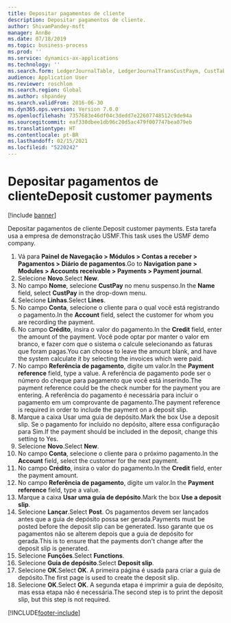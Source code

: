 ```yaml
---
title: Depositar pagamentos de cliente
description: Depositar pagamentos de cliente.
author: ShivamPandey-msft
manager: AnnBe
ms.date: 07/18/2019
ms.topic: business-process
ms.prod: ''
ms.service: dynamics-ax-applications
ms.technology: ''
ms.search.form: LedgerJournalTable, LedgerJournalTransCustPaym, CustTableLookup
audience: Application User
ms.reviewer: roschlom
ms.search.region: Global
ms.author: shpandey
ms.search.validFrom: 2016-06-30
ms.dyn365.ops.version: Version 7.0.0
ms.openlocfilehash: 7357683e46df04c3dedd7e22607748512c9de94a
ms.sourcegitcommit: eaf330dbee1db96c20d5ac479f007747bea079eb
ms.translationtype: HT
ms.contentlocale: pt-BR
ms.lasthandoff: 02/15/2021
ms.locfileid: "5220242"
---
```

# <a name="deposit-customer-payments"></a><span data-ttu-id="8aa82-103">Depositar pagamentos de cliente</span><span class="sxs-lookup"><span data-stu-id="8aa82-103">Deposit customer payments</span></span>

[!include [banner](../../includes/banner.md)]

<span data-ttu-id="8aa82-104">Depositar pagamentos de cliente.</span><span class="sxs-lookup"><span data-stu-id="8aa82-104">Deposit customer payments.</span></span> <span data-ttu-id="8aa82-105">Esta tarefa usa a empresa de demonstração USMF.</span><span class="sxs-lookup"><span data-stu-id="8aa82-105">This task uses the USMF demo company.</span></span>

1. <span data-ttu-id="8aa82-106">Vá para **Painel de Navegação > Módulos > Contas a receber > Pagamentos > Diário de pagamentos**.</span><span class="sxs-lookup"><span data-stu-id="8aa82-106">Go to **Navigation pane > Modules > Accounts receivable > Payments > Payment journal**.</span></span>
2. <span data-ttu-id="8aa82-107">Selecione **Novo**.</span><span class="sxs-lookup"><span data-stu-id="8aa82-107">Select **New**.</span></span>
3. <span data-ttu-id="8aa82-108">No campo **Nome**, selecione **CustPay** no menu suspenso.</span><span class="sxs-lookup"><span data-stu-id="8aa82-108">In the **Name** field, select **CustPay** in the drop-down menu.</span></span>
4. <span data-ttu-id="8aa82-109">Selecione **Linhas**.</span><span class="sxs-lookup"><span data-stu-id="8aa82-109">Select **Lines**.</span></span>
5. <span data-ttu-id="8aa82-110">No campo **Conta**, selecione o cliente para o qual você está registrando o pagamento.</span><span class="sxs-lookup"><span data-stu-id="8aa82-110">In the **Account** field, select the customer for whom you are recording the payment.</span></span>
6. <span data-ttu-id="8aa82-111">No campo **Crédito**, insira o valor do pagamento.</span><span class="sxs-lookup"><span data-stu-id="8aa82-111">In the **Credit** field, enter the amount of the payment.</span></span> <span data-ttu-id="8aa82-112">Você pode optar por manter o valor em branco, e fazer com que o sistema o calcule selecionando as faturas que foram pagas.</span><span class="sxs-lookup"><span data-stu-id="8aa82-112">You can choose to leave the amount blank, and have the system calculate it by selecting the invoices which were paid.</span></span>  
7. <span data-ttu-id="8aa82-113">No campo **Referência de pagamento**, digite um valor.</span><span class="sxs-lookup"><span data-stu-id="8aa82-113">In the **Payment reference** field, type a value.</span></span> <span data-ttu-id="8aa82-114">A referência de pagamento pode ser o número do cheque para pagamento que você está inserindo.</span><span class="sxs-lookup"><span data-stu-id="8aa82-114">The payment reference could be the check number for the payment you are entering.</span></span> <span data-ttu-id="8aa82-115">A referência do pagamento é necessária para incluir o pagamento em um comprovante de pagamento.</span><span class="sxs-lookup"><span data-stu-id="8aa82-115">The payment reference is required in order to include the payment on a deposit slip.</span></span>  
8. <span data-ttu-id="8aa82-116">Marque a caixa Usar uma guia de depósito.</span><span class="sxs-lookup"><span data-stu-id="8aa82-116">Mark the box Use a deposit slip.</span></span> <span data-ttu-id="8aa82-117">Se o pagamento for incluído no depósito, altere essa configuração para Sim.</span><span class="sxs-lookup"><span data-stu-id="8aa82-117">If the payment should be included in the deposit, change this setting to Yes.</span></span>  
9. <span data-ttu-id="8aa82-118">Selecione **Novo**.</span><span class="sxs-lookup"><span data-stu-id="8aa82-118">Select **New**.</span></span>
10. <span data-ttu-id="8aa82-119">No campo **Conta**, selecione o cliente para o próximo pagamento.</span><span class="sxs-lookup"><span data-stu-id="8aa82-119">In the **Account** field, select the customer for the next payment.</span></span>
11. <span data-ttu-id="8aa82-120">No campo **Crédito**, insira o valor do pagamento.</span><span class="sxs-lookup"><span data-stu-id="8aa82-120">In the **Credit** field, enter the payment amount.</span></span>
12. <span data-ttu-id="8aa82-121">No campo **Referência de pagamento**, digite um valor.</span><span class="sxs-lookup"><span data-stu-id="8aa82-121">In the **Payment reference** field, type a value.</span></span>
13. <span data-ttu-id="8aa82-122">Marque a caixa **Usar uma guia de depósito**.</span><span class="sxs-lookup"><span data-stu-id="8aa82-122">Mark the box **Use a deposit slip**.</span></span>
14. <span data-ttu-id="8aa82-123">Selecione **Lançar**.</span><span class="sxs-lookup"><span data-stu-id="8aa82-123">Select **Post**.</span></span> <span data-ttu-id="8aa82-124">Os pagamentos devem ser lançados antes que a guia de depósito possa ser gerada.</span><span class="sxs-lookup"><span data-stu-id="8aa82-124">Payments must be posted before the deposit slip can be generated.</span></span> <span data-ttu-id="8aa82-125">Isso garante que os pagamentos não se alterem depois que a guia de depósito for gerada.</span><span class="sxs-lookup"><span data-stu-id="8aa82-125">This is to ensure that the payments don't change after the deposit slip is generated.</span></span>  
15. <span data-ttu-id="8aa82-126">Selecione **Funções**.</span><span class="sxs-lookup"><span data-stu-id="8aa82-126">Select **Functions**.</span></span>
16. <span data-ttu-id="8aa82-127">Selecione **Guia de depósito**.</span><span class="sxs-lookup"><span data-stu-id="8aa82-127">Select **Deposit slip**.</span></span>
17. <span data-ttu-id="8aa82-128">Selecione **OK**.</span><span class="sxs-lookup"><span data-stu-id="8aa82-128">Select **OK**.</span></span> <span data-ttu-id="8aa82-129">A primeira página é usada para criar a guia de depósito.</span><span class="sxs-lookup"><span data-stu-id="8aa82-129">The first page is used to create the deposit slip.</span></span>  
18. <span data-ttu-id="8aa82-130">Selecione **OK**.</span><span class="sxs-lookup"><span data-stu-id="8aa82-130">Select **OK**.</span></span> <span data-ttu-id="8aa82-131">A segunda etapa é imprimir a guia de depósito, mas essa etapa não é necessária.</span><span class="sxs-lookup"><span data-stu-id="8aa82-131">The second step is to print the deposit slip, but this step is not required.</span></span>  



[!INCLUDE[footer-include](../../../includes/footer-banner.md)]